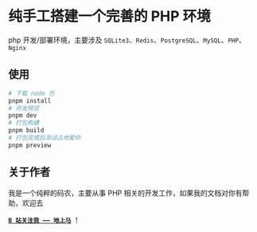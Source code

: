 # 纯手工搭建一个完善的 PHP 环境

php 开发/部署环境，主要涉及 `SQLite3`、`Redis`、`PostgreSQL`、`MySQL`、`PHP`、`Nginx`

## 使用

```bash
# 下载 node 包
pnpm install
# 开发预览
pnpm dev
# 打包构建
pnpm build
# 打包完成后测试占地爱你
pnpm preview
```

## 关于作者

我是一个纯粹的码农，主要从事 PHP 相关的开发工作，如果我的文档对你有帮助，欢迎去

<span color='bule'>[**`B 站关注我 —— 地上马`**](https://space.bilibili.com/473623415) </span>！

